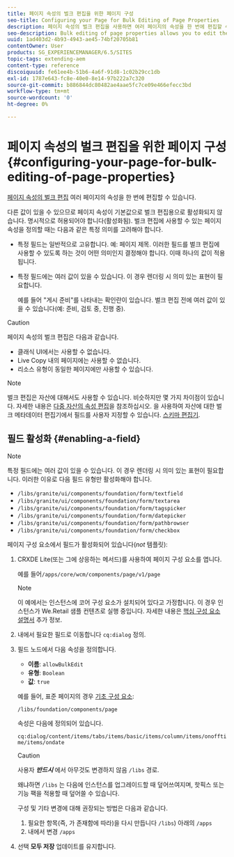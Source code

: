 ```yaml
---
title: 페이지 속성의 벌크 편집을 위한 페이지 구성
seo-title: Configuring your Page for Bulk Editing of Page Properties
description: 페이지 속성의 벌크 편집을 사용하면 여러 페이지의 속성을 한 번에 편집할 수 있습니다
seo-description: Bulk editing of page properties allows you to edit the properties of multiple pages at once
uuid: 1ad403d2-4b93-4943-ae45-74bf20705b81
contentOwner: User
products: SG_EXPERIENCEMANAGER/6.5/SITES
topic-tags: extending-aem
content-type: reference
discoiquuid: fe61ee4b-51b6-4a6f-91d8-1c02b29cc1db
exl-id: 1787e643-fc8e-40e0-8e14-97b222a7c320
source-git-commit: b886844dc80482ae4aae5fc7ce09e466efecc3bd
workflow-type: tm+mt
source-wordcount: '0'
ht-degree: 0%

---
```


# 페이지 속성의 벌크 편집을 위한 페이지 구성 {#configuring-your-page-for-bulk-editing-of-page-properties}

[페이지 속성의 벌크 편집](/help/sites-authoring/editing-page-properties.md#from-the-sites-console-multiple-pages) 여러 페이지의 속성을 한 번에 편집할 수 있습니다.

다른 값이 있을 수 있으므로 페이지 속성이 기본값으로 벌크 편집용으로 활성화되지 않습니다. 명시적으로 허용되어야 합니다(활성화됨). 벌크 편집에 사용할 수 있는 페이지 속성을 정의할 때는 다음과 같은 특정 의미를 고려해야 합니다.

* 특정 필드는 일반적으로 고유합니다. 예: 페이지 제목. 이러한 필드를 벌크 편집에 사용할 수 있도록 하는 것이 어떤 의미인지 결정해야 합니다. 이때 하나의 값이 적용됩니다.
* 특정 필드에는 여러 값이 있을 수 있습니다. 이 경우 렌더링 시 의미 있는 표현이 필요합니다.

   예를 들어 &quot;게시 준비&quot;를 나타내는 확인란이 있습니다. 벌크 편집 전에 여러 값이 있을 수 있습니다(예: 준비, 검토 중, 진행 중).

>[!CAUTION]
>
>페이지 속성의 벌크 편집은 다음과 같습니다.
>
>* 클래식 UI에서는 사용할 수 없습니다.
>* Live Copy 내의 페이지에는 사용할 수 없습니다.
>* 리소스 유형이 동일한 페이지에만 사용할 수 있습니다.
>


>[!NOTE]
>
>벌크 편집은 자산에 대해서도 사용할 수 있습니다. 비슷하지만 몇 가지 차이점이 있습니다. 자세한 내용은 [다중 자산의 속성 편집](/help/assets/metadata.md)을 참조하십시오. 을 사용하여 자산에 대한 벌크 메타데이터 편집기에서 필드를 사용자 지정할 수 있습니다. [스키마 편집기](/help/assets/metadata-schemas.md).

## 필드 활성화 {#enabling-a-field}

>[!NOTE]
>
>특정 필드에는 여러 값이 있을 수 있습니다. 이 경우 렌더링 시 의미 있는 표현이 필요합니다. 이러한 이유로 다음 필드 유형만 활성화해야 합니다.
>
>* `/libs/granite/ui/components/foundation/form/textfield`
>* `/libs/granite/ui/components/foundation/form/textarea`
>* `/libs/granite/ui/components/foundation/form/tagspicker`
>* `/libs/granite/ui/components/foundation/form/datepicker`
>* `/libs/granite/ui/components/foundation/form/pathbrowser`
>* `/libs/granite/ui/components/foundation/form/checkbox`
>


페이지 구성 요소에서 필드가 활성화되어 있습니다(*not* 템플릿):

1. CRXDE Lite(또는 그에 상응하는 메서드)를 사용하여 페이지 구성 요소를 엽니다.

   예를 들어`/apps/core/wcm/components/page/v1/page`

   >[!NOTE]
   >
   >이 예에서는 인스턴스에 코어 구성 요소가 설치되어 있다고 가정합니다. 이 경우 인스턴스가 We.Retail 샘플 컨텐츠로 실행 중입니다. 자세한 내용은 [핵심 구성 요소 설명서](https://experienceleague.adobe.com/docs/experience-manager-core-components/using/introduction.html) 추가 정보.

1. 내에서 필요한 필드로 이동합니다 `cq:dialog` 정의.
1. 필드 노드에서 다음 속성을 정의합니다.

   * **이름**: `allowBulkEdit`
   * **유형**: `Boolean`
   * **값**: `true`

   예를 들어, 표준 페이지의 경우 [기초 구성 요소](/help/sites-authoring/default-components-foundation.md):

   `/libs/foundation/components/page`

   속성은 다음에 정의되어 있습니다.

   `cq:dialog/content/items/tabs/items/basic/items/column/items/onofftime/items/ondate`

   >[!CAUTION]
   >
   >사용자 ***반드시*** 에서 아무것도 변경하지 않음 `/libs` 경로.
   >
   >왜냐하면 `/libs` 는 다음에 인스턴스를 업그레이드할 때 덮어쓰여지며, 핫픽스 또는 기능 팩을 적용할 때 덮어쓸 수 있습니다.
   >
   >구성 및 기타 변경에 대해 권장되는 방법은 다음과 같습니다.
   >
   >    1. 필요한 항목(즉, 가 존재함에 따라)을 다시 만듭니다 `/libs`) 아래의 `/apps`
   >    1. 내에서 변경 `/apps`


1. 선택 **모두 저장** 업데이트를 유지합니다.
